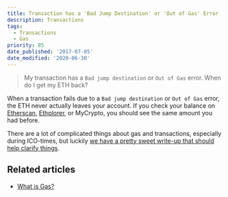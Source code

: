 ```yaml
---
title: Transaction has a 'Bad Jump Destination' or 'Out of Gas' Error
description: Transactions
tags:
  - Transactions
  - Gas
priority: 85
date_published: '2017-07-05'
date_modified: '2020-06-30'
---
```


> My transaction has a `Bad jump destination` or `Out of Gas` error. When do I get my ETH back?

When a transaction fails due to a `Bad jump destination` or `Out of Gas` error, the ETH never actually leaves your account. If you check your balance on [Etherscan](https://etherscan.io/), [Ethplorer](https://ethplorer.io/), or MyCrypto, you should see the same amount you had before.

There are a lot of complicated things about gas and transactions, especially during ICO-times, but luckily [we have a pretty sweet write-up that should help clarify things](/general-knowledge/ethereum-blockchain/what-is-gas).

## Related articles

* [What is Gas?](/general-knowledge/ethereum-blockchain/what-is-gas)
